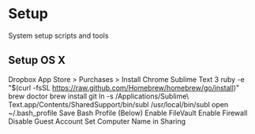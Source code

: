 # Setup

System setup scripts and tools


## Setup OS X

Dropbox
App Store > Purchases > Install
Chrome
Sublime Text 3
ruby -e "$(curl -fsSL https://raw.github.com/Homebrew/homebrew/go/install)"
brew doctor
brew install git
ln -s /Applications/Sublime\ Text\.app/Contents/SharedSupport/bin/subl /usr/local/bin/subl
open ~/.bash_profile
Save Bash Profile (Below)
Enable FileVault
Enable Firewall
Disable Guest Account
Set Computer Name in Sharing
